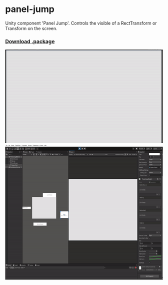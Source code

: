 # panel-jump
Unity component 'Panel Jump'. Controls the visible of a RectTransform or Transform on the screen.

<a href=".\DownloadPackage\PanelJump_2022_9_25.unitypackage" download="" class="btn btn-primary pull-right"><i class="fas fa-download"></i><h3>Download .package</h3></a>
<img src="./panel-jump-demo.gif" alt="Demo" width="533" height="299">
<img src="./panel-jump-demo-2.gif" alt="Demo 2" width="800" height="433">
